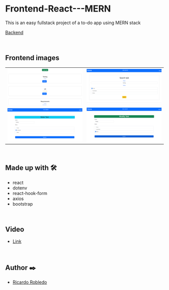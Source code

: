 # Frontend-React---MERN
This is an easy fullstack project of a to-do app using MERN stack

[Backend](https://github.com/RicardoRobledo/Api-Express---MERN/)

<br>

## Frontend images
| | |
| --- | --- |
<img src="https://github.com/RicardoRobledo/Frontend-React---MERN/blob/main/1.png">|<img src="https://github.com/RicardoRobledo/Frontend-React---MERN/blob/main/2.png">
<img src="https://github.com/RicardoRobledo/Frontend-React---MERN/blob/main/3.png">|<img src="https://github.com/RicardoRobledo/Frontend-React---MERN/blob/main/4.png">

<br>

## Made up with 🛠️
- react
- dotenv
- react-hook-form
- axios
- bootstrap

<br>

## Video
- [Link](https://youtube.com/playlist?list=PL-aX2gJc0HohQ6t-WvehhP3Z-utxdBgyB&feature=shared)

<br>

## Author ✒️
- [Ricardo Robledo](https://github.com/RicardoRobledo/)
